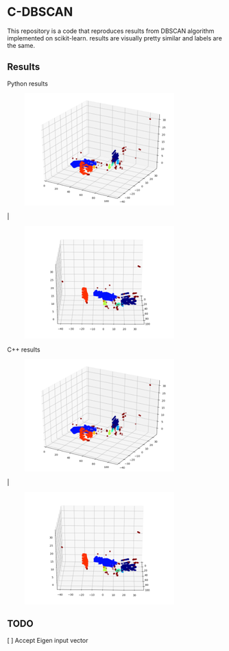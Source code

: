 # C-DBSCAN
This repository is a code that reproduces results from DBSCAN algorithm implemented on scikit-learn. results are visually pretty similar and labels are the same.

## Results

Python results
<figure>
    <img width="350" src='/results/python_000.png' />
</figure>
|
<figure>
    <img width="350" src='/results/python_001.png' />
</figure>

C++ results
<figure>
    <img width="350" src='/results/C_100.png' />
</figure>
|
<figure>
    <img width="350" src='/results/C_101.png' />
</figure>

## TODO
[ ] Accept Eigen input vector
